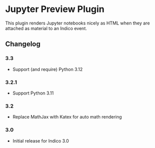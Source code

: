 # Jupyter Preview Plugin

This plugin renders Jupyter notebooks nicely as HTML when they are attached as
material to an Indico event.

## Changelog

### 3.3

- Support (and require) Python 3.12

### 3.2.1

- Support Python 3.11

### 3.2

- Replace MathJax with Katex for auto math rendering

### 3.0

- Initial release for Indico 3.0
